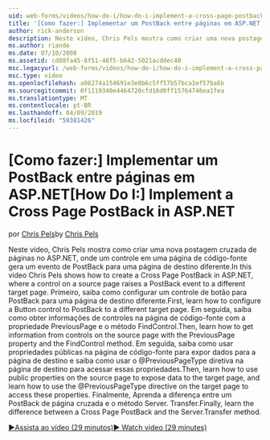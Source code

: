 ```yaml
---
uid: web-forms/videos/how-do-i/how-do-i-implement-a-cross-page-postback-in-aspnet
title: '[Como fazer:] Implementar um PostBack entre páginas em ASP.NET | Microsoft Docs'
author: rick-anderson
description: Neste vídeo, Chris Pels mostra como criar uma nova postagem cruzada de páginas no ASP.NET, onde um controle em uma página de código-fonte gera um evento de PostBack para um destino diferente...
ms.author: riande
ms.date: 07/10/2008
ms.assetid: cd88fa45-8f51-48f5-b642-5021acddec40
msc.legacyurl: /web-forms/videos/how-do-i/how-do-i-implement-a-cross-page-postback-in-aspnet
msc.type: video
ms.openlocfilehash: a98274a154691e3e0b6c5ff57b57bca1ef57ba6b
ms.sourcegitcommit: 0f1119340e4464720cfd16d0ff15764746ea1fea
ms.translationtype: MT
ms.contentlocale: pt-BR
ms.lasthandoff: 04/09/2019
ms.locfileid: "59381426"
---
```

# <a name="how-do-i-implement-a-cross-page-postback-in-aspnet"></a><span data-ttu-id="423c8-103">[Como fazer:] Implementar um PostBack entre páginas em ASP.NET</span><span class="sxs-lookup"><span data-stu-id="423c8-103">[How Do I:] Implement a Cross Page PostBack in ASP.NET</span></span>

<span data-ttu-id="423c8-104">por [Chris Pels](https://twitter.com/chrispels)</span><span class="sxs-lookup"><span data-stu-id="423c8-104">by [Chris Pels](https://twitter.com/chrispels)</span></span>

<span data-ttu-id="423c8-105">Neste vídeo, Chris Pels mostra como criar uma nova postagem cruzada de páginas no ASP.NET, onde um controle em uma página de código-fonte gera um evento de PostBack para uma página de destino diferente.</span><span class="sxs-lookup"><span data-stu-id="423c8-105">In this video Chris Pels shows how to create a Cross Page PostBack in ASP.NET, where a control on a source page raises a PostBack event to a different target page.</span></span> <span data-ttu-id="423c8-106">Primeiro, saiba como configurar um controle de botão para PostBack para uma página de destino diferente.</span><span class="sxs-lookup"><span data-stu-id="423c8-106">First, learn how to configure a Button control to PostBack to a different target page.</span></span> <span data-ttu-id="423c8-107">Em seguida, saiba como obter informações de controles na página de código-fonte com a propriedade PreviousPage e o método FindControl.</span><span class="sxs-lookup"><span data-stu-id="423c8-107">Then, learn how to get information from controls on the source page with the PreviousPage property and the FindControl method.</span></span> <span data-ttu-id="423c8-108">Em seguida, saiba como usar propriedades públicas na página de código-fonte para expor dados para a página de destino e saiba como usar o @PreviousPageType diretiva na página de destino para acessar essas propriedades.</span><span class="sxs-lookup"><span data-stu-id="423c8-108">Then, learn how to use public properties on the source page to expose data to the target page, and learn how to use the @PreviousPageType directive on the target page to access these properties.</span></span> <span data-ttu-id="423c8-109">Finalmente, Aprenda a diferença entre um PostBack de página cruzada e o método Server. Transfer.</span><span class="sxs-lookup"><span data-stu-id="423c8-109">Finally, learn the difference between a Cross Page PostBack and the Server.Transfer method.</span></span>

[<span data-ttu-id="423c8-110">&#9654;Assista ao vídeo (29 minutos)</span><span class="sxs-lookup"><span data-stu-id="423c8-110">&#9654; Watch video (29 minutes)</span></span>](https://channel9.msdn.com/Blogs/ASP-NET-Site-Videos/how-do-i-implement-a-cross-page-postback-in-aspnet)
